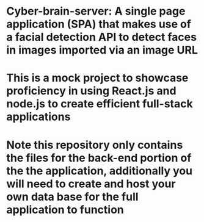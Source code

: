 # Cyber-brain-server: A single page application (SPA) that makes use of a facial detection API to detect faces in images imported via an image URL
# This is a mock project to showcase proficiency in using React.js and node.js to create efficient full-stack applications
# Note this repository only contains the files for the back-end portion of the the application, additionally you will need to create and host your own data base for the full application to function
